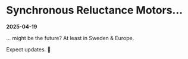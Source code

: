 # Synchronous Reluctance Motors...
**2025-04-19**

... might be the future? At least in Sweden & Europe.

Expect updates. 🧲

